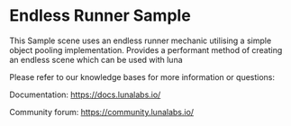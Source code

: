 # Endless Runner Sample

This Sample scene uses an endless runner mechanic utilising a simple object pooling implementation. Provides a performant method of creating an endless scene which can be used with luna

Please refer to our knowledge bases for more information or questions:

Documentation: https://docs.lunalabs.io/

Community forum: https://community.lunalabs.io/
